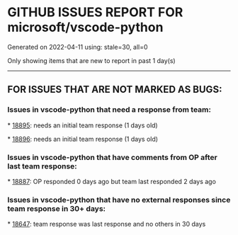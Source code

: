
# GITHUB ISSUES REPORT FOR microsoft/vscode-python


Generated on 2022-04-11 using: stale=30, all=0


Only showing items that are new to report in past 1 day(s)


---

## FOR ISSUES THAT ARE NOT MARKED AS BUGS:


### Issues in vscode-python that need a response from team:


\* [18895](https://github.com/microsoft/vscode-python/issues/18895 "Intellisense Issue"): needs an initial team response (1 days old)

\* [18896](https://github.com/microsoft/vscode-python/issues/18896 "Ignore Patterns option does not disable type checking. "): needs an initial team response (1 days old)

### Issues in vscode-python that have comments from OP after last team response:


\* [18887](https://github.com/microsoft/vscode-python/issues/18887 "Unable to download the Python Interpreter"): OP responded 0 days ago but team last responded 2 days ago

### Issues in vscode-python that have no external responses since team response in 30+ days:


\* [18647](https://github.com/microsoft/vscode-python/issues/18647 "Add an option to turn off auto environment discovery if an interpreter is explicitly selected"): team response was last response and no others in 30 days
